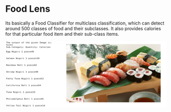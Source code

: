 # Food Lens

Its basically a Food Classifier for multiclass classification, which can detect around 500 classes of food and their subclasses. It also provides calories for that particular food item and their sub-class items. 





![Screenshot](intern.png)
